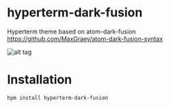 # hyperterm-dark-fusion
Hyperterm theme based on atom-dark-fusion https://github.com/MaxGraey/atom-dark-fusion-syntax

![alt tag](https://github.com/brianmoran/hyperterm-dark-fusion/blob/dev/screenshot.gif)

# Installation
`hpm install hyperterm-dark-fusion`
